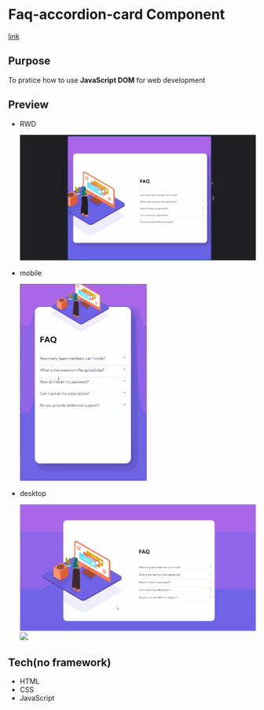 # Faq-accordion-card Component

[link](https://stalwart-dango-4f5cbe.netlify.app/)

## Purpose

To pratice how to use **JavaScript DOM** for web development


## Preview

- RWD

  <img src = './screenshot/RWD.gif'>
- mobile

  <img src = './screenshot/preview_mobile.gif' height = '400px'>
- desktop

  <img src = './screenshot/preview.gif'>
  <img src = 'https://i.imgur.com/jTPLZxO.png'>

## Tech(no framework)

- HTML
- CSS
- JavaScript






